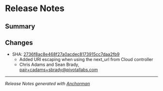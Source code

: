 # Release Notes

## Summary

## Changes

* SHA: [2736f8ac8e468f27a0acdec8173915cc7daa2fb9](git@github.com:cloudfoundry/cfoundry/commit/2736f8ac8e468f27a0acdec8173915cc7daa2fb9)
    * Added URI escaping when using the next_url from Cloud controller
    * Chris Adams and Sean Brady, pair+cadams+sbrady@pivotallabs.com


------

_Release Notes generated with [Anchorman](http://github.com/infews/anchorman)_